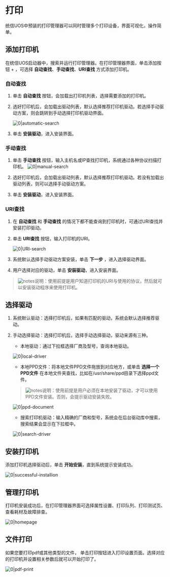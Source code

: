 # 打印

统信UOS中预装的打印管理器可以同时管理多个打印设备，界面可视化，操作简单。

## 添加打印机

在统信UOS启动器中，搜索并运行打印管理器。在打印管理器界面，单击添加按钮 + ，可选择 **自动查找**、**手动查找**、**URI查找** 方式添加打印机。

### 自动查找

1. 单击 **自动查找** 按钮，会加载出打印机列表，选择需要添加的打印机。

2. 选好打印机后，会加载出驱动列表，默认选择推荐打印机驱动。若选择手动驱动方案，则会跳转到手动选择打印机驱动界面。

   ![0|automatic-search](fig/automatic-search.png)

3. 单击 **安装驱动**，进入安装界面。


### 手动查找

1. 单击 **手动查找** 按钮，输入主机名或IP查找打印机，系统通过各种协议扫描打印机。
   ![0|manual-search](fig/manual-search.png)

2. 选好打印机后，会加载出驱动列表，默认选择推荐打印机驱动。若没有加载出驱动列表，则可以选择手动驱动方案。
3. 单击 **安装驱动**，进入安装界面。

### URI查找

1. 在 **自动查找** 和 **手动查找** 的情况下都不能查询到打印机时，可通过URI查找并安装打印驱动。

2. 单击 **URI查找** 按钮，输入打印机的URI。

   ![0|URI-search](fig/URI-search.png)

3. 系统默认选择手动驱动方案安装，单击 **下一步** ，进入选择驱动界面。

4. 用户选择对应的驱动，单击 **安装驱动**，进入安装界面。

> ![notes](fig/notes.svg)说明：使用前提是用户知道打印机的URI与使用的协议，然后就可以安装驱动程序来使用打印机。


## 选择驱动

1. 系统默认驱动：选择打印机后，如果有匹配的驱动，系统会默认选择推荐驱动。

2. 手动选择驱动：选择打印机后，选择手动选择驱动，驱动来源有三种。


   * 本地驱动：通过下拉框选择厂商及型号，查询本地驱动。

   ![0|local-driver](fig/local-driver.png)

   * 本地PPD文件：将本地文件PPD文件拖放到对应地方，或单击 **选择一个PPD文件** 在本地文件夹查找，比如在/usr/share/ppd目录下选择ppd文件。

   > ![notes](fig/notes.svg)说明：使用前提是用户必须在本地安装了驱动，才可以使用PPD文件安装。否则，会提示驱动安装失败。

   ![0|ppd-document](fig/ppd-document.png)


   * 搜索打印机驱动：输入精确的厂商和型号，系统会在后台驱动库中搜索，搜索结果会显示在下拉框中。

   ![0|search-driver](fig/search-driver.png)

## 安装打印机

添加打印机选择驱动后，单击 **开始安装**，直到系统提示安装成功。

![0|successful-installion](fig/successful-installion.png)

## 管理打印机

打印机安装成功后，在打印管理器界面可选择属性设置、打印队列、打印测试页、查看耗材及故障排查。

![0|homepage](fig/homepage.png)

## 文件打印

如果您要打印pdf或其他类型的文件， 单击打印按钮进入打印设置页面。选择对应的打印机并设置相关参数后就可以开始打印了。

![0|pdf-print](fig/pdf-print.png)

